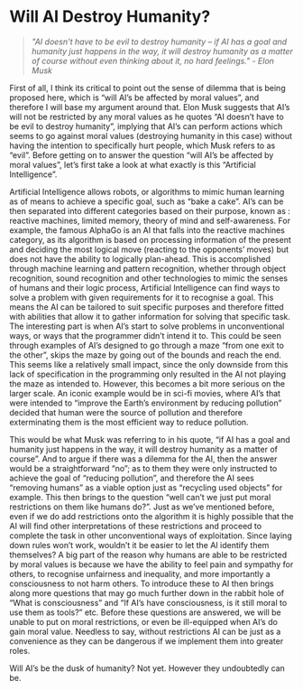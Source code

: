 # Will AI Destroy Humanity?
>_"AI doesn't have to be evil to destroy humanity – if AI has a goal and humanity
just happens in the way, it will destroy humanity as a matter of course without
even thinking about it, no hard feelings." - Elon Musk_

First of all, I think its critical to point out the sense of dilemma that is being proposed here, which is “will AI’s be affected by moral values”, and therefore I will base my argument around that. Elon Musk suggests that AI’s will not be restricted by any moral values as he quotes “AI doesn’t have to be evil to destroy humanity”, implying that AI’s can perform actions which seems to go against moral values (destroying humanity in this case) without having the intention to specifically hurt people, which Musk refers to as “evil”. Before getting on to answer the question “will AI’s be affected by moral values”, let’s first take a look at what exactly is this “Artificial Intelligence”.

Artificial Intelligence allows robots, or algorithms to mimic human learning as of means to achieve a specific goal, such as “bake a cake”. AI’s can be then separated into different categories based on their purpose, known as : reactive machines, limited memory, theory of mind and self-awareness. For example, the famous AlphaGo is an AI that falls into the reactive machines category, as its algorithm is based on processing information of the present and deciding the most logical move (reacting to the opponents’ moves) but does not have the ability to logically plan-ahead. This is accomplished through machine learning and pattern recognition, whether through object recognition, sound recognition and other technologies to mimic the senses of humans and their logic process, Artificial Intelligence can find ways to solve a problem with given requirements for it to recognise a goal. This means the AI can be tailored to suit specific purposes and therefore fitted with abilities that allow it to gather information for solving that specific task. The interesting part is when AI’s start to solve problems in unconventional ways, or ways that the programmer didn’t intend it to. This could be seen through examples of AI’s designed to go through a maze “from one exit to the other”, skips the maze by going out of the bounds and reach the end.  This seems like a relatively small impact, since the only downside from this lack of specification in the programming only resulted in the AI not playing the maze as intended to. However, this becomes a bit more serious on the larger scale. An iconic example would be in sci-fi movies, where AI’s that were intended to “improve the Earth’s environment by reducing pollution” decided that human were the source of pollution and therefore exterminating them is the most efficient way to reduce pollution.

This would be what Musk was referring to in his quote, “if AI has a goal and humanity just happens in the way, it will destroy humanity as a matter of course”. And to argue if there was a dilemma for the AI, then the answer would be a straightforward “no”; as to them they were only instructed to achieve the goal of “reducing pollution”, and therefore the AI sees “removing humans” as a viable option just as “recycling used objects” for example. This then brings to the question “well can’t we just put moral restrictions on them like humans do?”. Just as we’ve mentioned before, even if we do add restrictions onto the algorithm it is highly possible that the AI will find other interpretations of these restrictions and proceed to complete the task in other unconventional ways of exploitation. Since laying down rules won’t work, wouldn’t it be easier to let the AI identify them themselves? A big part of the reason why humans are able to be restricted by moral values is because we have the ability to feel pain and sympathy for others, to recognise unfairness and inequality, and more importantly a consciousness to not harm others. To introduce these to AI then brings along more questions that may go much further down in the rabbit hole of  “What is consciousness” and “If AI’s have consciousness, is it still moral to use them as tools?” etc. Before these questions are answered, we will be unable to put on moral restrictions, or even be ill-equipped when AI’s do gain moral value. Needless to say, without restrictions AI can be just as a convenience as they can be dangerous if we implement them into greater roles.

Will AI’s be the dusk of humanity? Not yet. However they undoubtedly can be.
